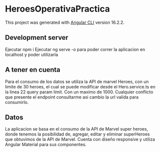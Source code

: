 # HeroesOperativaPractica

This project was generated with [Angular CLI](https://github.com/angular/angular-cli) version 16.2.2.

## Development server

Ejecutar npm i
Ejecutar ng serve -o para poder correr la aplicacion en localhost y poder utilizarla

## A tener en cuenta

Para el consumo de los datos se utiliza la API de marvel Heroes, con un limite de 30 heroes, el cual se puede modificar desde el Hero.service.ts en la linea 22 query param limit.
Con un maximo de 1000.
Cualquier conflicto que presente el endpoint consultarme asi cambio la url valida para consumirlo.

## Datos

La aplicacion se basa en el consumo de la API de Marvel super heroes, donde tenemos la posibilidad de, agregar, editar y eliminar superHeroes que obtuvimos de la API de Marvel.
Cuenta con diseño responsive y utiliza Angular Material para sus componentes.
